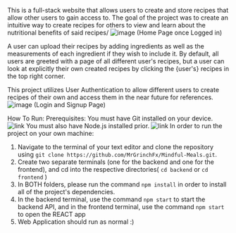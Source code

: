 This is a full-stack website that allows users to create and store recipes that allow other users to gain access to. The goal of the project was to create an intuitive way to create recipes for others to view and learn about the nutritional benefits of said recipes/
 ![image](https://github.com/MrGrinchFx/Mindful-Meals/assets/121095365/026b4797-206f-4bb1-82d1-ecc0b7023948) (Home Page once Logged in)

 A user can upload their recipes by adding ingredients as well as the measurements of each ingredient if they wish to include it.
 By default, all users are greeted with a page of all different user's recipes, but a user can look at explicitly their own created recipes by clicking the {user's} recipes in the top right corner.

 This project utilizes User Authentication to allow different users to create recipes of their own and access them in the near future for references.
 ![image](https://github.com/MrGrinchFx/Mindful-Meals/assets/121095365/be43d246-45bf-40a2-bb00-8fa6e6e4b9bf) (Login and Signup Page)



 How To Run:
 Prerequisites:
 You must have Git installed on your device. ![link](https://git-scm.com/downloads)
 You must also have Node.js installed prior. ![link](https://nodejs.org/en/download)
 In order to run the project on your own machine:
 1) Navigate to the terminal of your text editor and clone the repository using ``git clone https://github.com/MrGrinchFx/Mindful-Meals.git``.
 2) Create two separate terminals (one for the backend and one for the frontend), and cd into the respective directories( ``cd backend`` or ``cd frontend`` )
 3) In BOTH folders, please run the command ``npm install`` in order to install all of the project's dependencies.
 4) In the backend terminal, use the command ``npm start`` to start the backend API, and in the frontend terminal, use the command ``npm start`` to open the REACT app
 5) Web Application should run as normal :)


 
